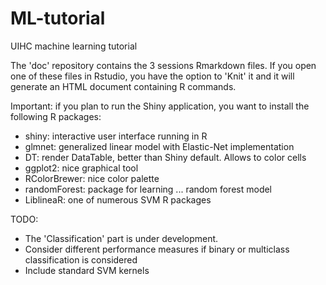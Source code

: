 # ML-tutorial
UIHC machine learning tutorial

The 'doc' repository contains the 3 sessions Rmarkdown files.
If you open one of these files in Rstudio, you have the option to 'Knit' it and it will generate an HTML document containing R commands.

Important: if you plan to run the Shiny application, you want to install the following R packages:
* shiny: interactive user interface running in R
* glmnet: generalized linear model with Elastic-Net implementation
* DT: render DataTable, better than Shiny default. Allows to color cells
* ggplot2: nice graphical tool
* RColorBrewer: nice color palette
* randomForest: package for learning ... random forest model
* LiblineaR: one of numerous SVM R packages

TODO:

* The 'Classification' part is under development.
* Consider different performance measures if binary or multiclass classification is considered
* Include standard SVM kernels
